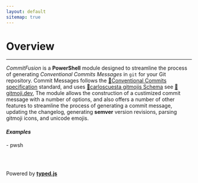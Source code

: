 ```yaml
---
layout: default
sitemap: true
---
```


# <i class="fa-solid fa-circle-info" style="color: #d07712;"></i> Overview
---

*CommitFusion* is a **PowerShell** module designed to streamline the process of generating *Conventional Commits Messages* in `git` for your Git repository. Commit Messages follows the [🧷Conventional Commits specification](https://www.onventionalcommits.org/en/v1.0.0/) standard, and uses [🧷carloscuesta gitmojis Schema](https://github.com/carloscuesta/gitmoji/blob/master/packages/gitmojis/src/gitmojis.json) see [🧷gitmoji.dev](https://gitmoji.dev), The module allows the construction of a custimized commit message with a number of options, and also offers a number of other features to streamline the process of generating a commit message, updating the changelog, generating **semver** version revisions, parsing gitmoji icons, and unicode emojis.


#### *Examples*
<!--typed block using rouge and base86.dark theme-->
<div class="typed language-text highlighter-rouge">
- pwsh
  <pre class="highlight">
    <code id="typed-cf"></code>
  </pre>
  <div class="poweredby"> Powered by <a href="https://mattboldt.github.io/typed.js/"><strong>typed.js</strong></a></div>
</div>